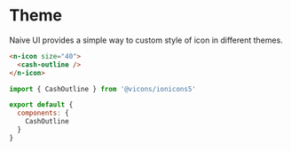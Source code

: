 # Theme

Naive UI provides a simple way to custom style of icon in different themes.

```html
<n-icon size="40">
  <cash-outline />
</n-icon>
```

```js
import { CashOutline } from '@vicons/ionicons5'

export default {
  components: {
    CashOutline
  }
}
```
